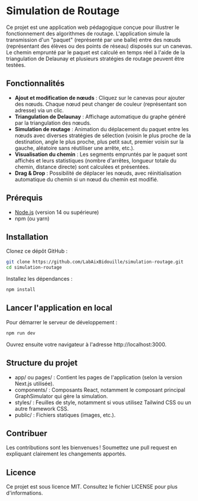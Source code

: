 # Simulation de Routage

Ce projet est une application web pédagogique conçue pour illustrer le fonctionnement des algorithmes de routage. L'application simule la transmission d'un "paquet" (représenté par une balle) entre des nœuds (représentant des élèves ou des points de réseau) disposés sur un canevas. Le chemin emprunté par le paquet est calculé en temps réel à l'aide de la triangulation de Delaunay et plusieurs stratégies de routage peuvent être testées.

## Fonctionnalités

- **Ajout et modification de nœuds** : Cliquez sur le canevas pour ajouter des nœuds. Chaque nœud peut changer de couleur (représentant son adresse) via un clic.
- **Triangulation de Delaunay** : Affichage automatique du graphe généré par la triangulation des nœuds.
- **Simulation de routage** : Animation du déplacement du paquet entre les nœuds avec diverses stratégies de sélection (voisin le plus proche de la destination, angle le plus proche, plus petit saut, premier voisin sur la gauche, aléatoire sans réutiliser une arrête, etc.).
- **Visualisation du chemin** : Les segments empruntés par le paquet sont affichés et leurs statistiques (nombre d'arrêtes, longueur totale du chemin, distance directe) sont calculées et présentées.
- **Drag & Drop** : Possibilité de déplacer les nœuds, avec réinitialisation automatique du chemin si un nœud du chemin est modifié.

## Prérequis

- [Node.js](https://nodejs.org/) (version 14 ou supérieure)
- npm (ou yarn)

## Installation

Clonez ce dépôt GitHub :

```bash
git clone https://github.com/LabAixBidouille/simulation-routage.git
cd simulation-routage
```

Installez les dépendances :

```bash
npm install
```

## Lancer l'application en local
Pour démarrer le serveur de développement :

```bash
npm run dev
```
Ouvrez ensuite votre navigateur à l'adresse http://localhost:3000.

## Structure du projet
- app/ ou pages/ : Contient les pages de l'application (selon la version Next.js utilisée).
- components/ : Composants React, notamment le composant principal GraphSimulator qui gère la simulation.
- styles/ : Feuilles de style, notamment si vous utilisez Tailwind CSS ou un autre framework CSS.
- public/ : Fichiers statiques (images, etc.).

## Contribuer
Les contributions sont les bienvenues ! Soumettez une pull request en expliquant clairement les changements apportés.

## Licence
Ce projet est sous licence MIT. Consultez le fichier LICENSE pour plus d'informations.

